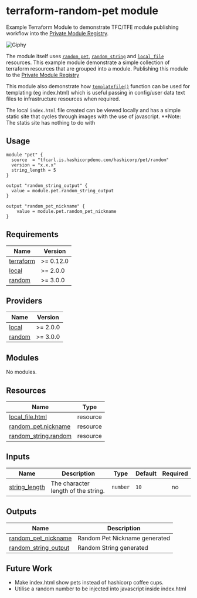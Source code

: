 # terraform-random-pet module
Example Terraform Module to demonstrate TFC/TFE module publishing workflow into the [Private Module Registry](https://www.terraform.io/docs/cloud/registry/index.html).


![Giphy](https://media.giphy.com/media/RbDKaczqWovIugyJmW/giphy.gif)


The module itself uses [`random_pet`](https://registry.terraform.io/providers/hashicorp/random/latest/docs/resources/pet), [`random_string`](https://registry.terraform.io/providers/hashicorp/random/latest/docs/resources/string) and [`local_file`](https://registry.terraform.io/providers/hashicorp/local/latest/docs/resources/file) resources. This example module demonstrate a simple collection of terraform resources that are grouped into a module. Publishing this module to the [Private Module Registry](https://www.terraform.io/docs/cloud/registry/index.html)

This module also demonstrate how [`templatefile()`](https://www.terraform.io/docs/language/functions/templatefile.html) function can be used for templating (eg index.html) which is useful passing in config/user data text files to infrastructure resources when required.

The local `index.html` file created can be viewed locally and has a simple static site that cycles through images with the use of javascript. **Note: The statis site has nothing to do with 

## Usage
```hcl
module "pet" {
  source  = "tfcarl.is.hashicorpdemo.com/hashicorp/pet/random"
  version = "x.x.x"
  string_length = 5
}

output "random_string_output" {
  value = module.pet.random_string_output
}

output "random_pet_nickname" {
    value = module.pet.random_pet_nickname
}
```

###


<!-- BEGIN_TF_DOCS -->
## Requirements

| Name | Version |
|------|---------|
| <a name="requirement_terraform"></a> [terraform](#requirement\_terraform) | >= 0.12.0 |
| <a name="requirement_local"></a> [local](#requirement\_local) | >= 2.0.0 |
| <a name="requirement_random"></a> [random](#requirement\_random) | >= 3.0.0 |

## Providers

| Name | Version |
|------|---------|
| <a name="provider_local"></a> [local](#provider\_local) | >= 2.0.0 |
| <a name="provider_random"></a> [random](#provider\_random) | >= 3.0.0 |

## Modules

No modules.

## Resources

| Name | Type |
|------|------|
| [local_file.html](https://registry.terraform.io/providers/hashicorp/local/latest/docs/resources/file) | resource |
| [random_pet.nickname](https://registry.terraform.io/providers/hashicorp/random/latest/docs/resources/pet) | resource |
| [random_string.random](https://registry.terraform.io/providers/hashicorp/random/latest/docs/resources/string) | resource |

## Inputs

| Name | Description | Type | Default | Required |
|------|-------------|------|---------|:--------:|
| <a name="input_string_length"></a> [string\_length](#input\_string\_length) | The character length of the string. | `number` | `10` | no |

## Outputs

| Name | Description |
|------|-------------|
| <a name="output_random_pet_nickname"></a> [random\_pet\_nickname](#output\_random\_pet\_nickname) | Random Pet Nickname generated |
| <a name="output_random_string_output"></a> [random\_string\_output](#output\_random\_string\_output) | Random String generated |
<!-- END_TF_DOCS -->



## Future Work

- Make index.html show pets instead of hashicorp coffee cups.
- Utilise a random number to be injected into javascript inside index.html
